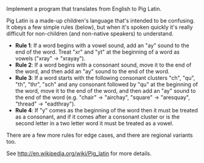 Implement a program that translates from English to Pig Latin.

Pig Latin is a made-up children's language that's intended to be
confusing. It obeys a few simple rules (below), but when it's spoken
quickly it's really difficult for non-children (and non-native speakers)
to understand.

* **Rule 1**: If a word begins with a vowel sound, add an "ay" sound to
  the end of the word. Treat "xr" and "yt" at the beginning of a word as vowels ("xray" -> "xrayay").
* **Rule 2**: If a word begins with a consonant sound, move it to the
  end of the word, and then add an "ay" sound to the end of the word.
* **Rule 3**: If a word starts with the following consonant clusters "ch", "qu", "th", "thr", "sch" and any consonant followed by "qu" at the beginning of the word, move it to the end of the word, and then add an "ay" sound to the end of the word (e.g. "chair" -> "airchay", "square" -> "aresquay", "thread" -> "eadthray").
* **Rule 4**: If "y" comes as the beginning of the word then it must be treated as a consonant, and if it comes after a consonant cluster or is the second letter in a two letter word it must be treated as a vowel.

There are a few more rules for edge cases, and there are regional
variants too.

See <http://en.wikipedia.org/wiki/Pig_latin> for more details.
